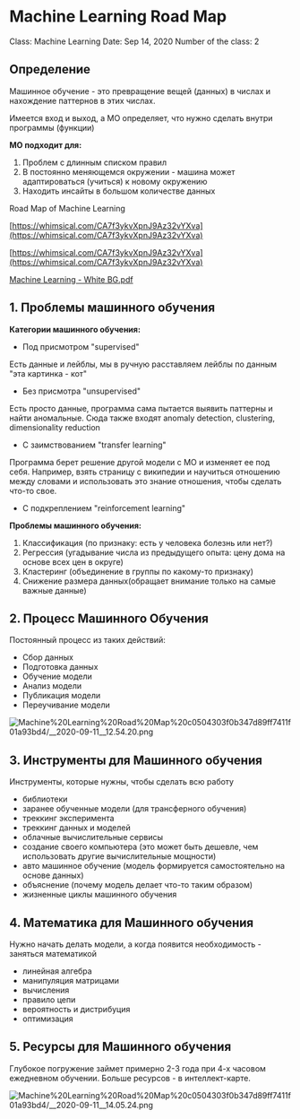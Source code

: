 # Machine Learning Road Map

Class: Machine Learning
Date: Sep 14, 2020
Number of the class: 2

## Определение

Машинное обучение - это превращение вещей (данных) в числах и нахождение паттернов в этих числах.

Имеется вход и выход, а МО определяет, что нужно сделать внутри программы (функции)

**МО подходит для:**

1. Проблем с длинным списком правил
2. В постоянно меняющемся окружении - машина может адаптироваться (учиться) к новому окружению
3. Находить инсайты в большом количестве данных

Road Map of Machine Learning

[https://whimsical.com/CA7f3ykvXpnJ9Az32vYXva](https://whimsical.com/CA7f3ykvXpnJ9Az32vYXva)

[https://whimsical.com/CA7f3ykvXpnJ9Az32vYXva](https://whimsical.com/CA7f3ykvXpnJ9Az32vYXva)

[Machine Learning - White BG.pdf](Machine%20Learning%20Road%20Map%20c0504303f0b347d89ff7411f01a93bd4/Machine_Learning_-_White_BG.pdf)

## 1. Проблемы машинного обучения

**Категории машинного обучения:**

- Под присмотром "supervised"

Есть данные и лейблы, мы в ручную расставляем лейблы по данным "эта картинка - кот"

- Без присмотра "unsupervised"

Есть просто данные, программа сама пытается выявить паттерны и найти аномальные. Сюда также входят anomaly detection, clustering, dimensionality reduction

- С заимствованием "transfer learning"

Программа берет решение другой модели с МО и изменяет ее под себя. Например, взять страницу с википедии и научиться отношению между словами и использовать это знание отношения, чтобы сделать что-то свое.

- С подкреплением "reinforcement learning"

**Проблемы машинного обучения:**

1. Классификация (по признаку: есть у человека болезнь или нет?)
2. Регрессия (угадывание числа из предыдущего опыта: цену дома на основе всех цен в округе)
3. Кластеринг (объединение в группы по какому-то признаку)
4. Снижение размера данных(обращает внимание только на самые важные данные)

## 2. Процесс Машинного Обучения

Постоянный процесс из таких действий:

- Сбор данных
- Подготовка данных
- Обучение модели
- Анализ модели
- Публикация модели
- Переучивание модели

![Machine%20Learning%20Road%20Map%20c0504303f0b347d89ff7411f01a93bd4/__2020-09-11__12.54.20.png](Machine%20Learning%20Road%20Map%20c0504303f0b347d89ff7411f01a93bd4/__2020-09-11__12.54.20.png)

## 3. Инструменты для Машинного обучения

Инструменты, которые нужны, чтобы сделать всю работу

- библиотеки
- заранее обученные модели (для трансферного обучения)
- треккинг эксперимента
- треккинг данных и моделей
- облачные вычислительные сервисы
- создание своего компьютера (это может быть дешевле, чем использовать другие вычислительные мощности)
- авто машинное обучение (модель формируется самостоятельно на основе данных)
- объяснение (почему модель делает что-то таким образом)
- жизненные циклы машинного обучения

## 4. Математика для Машинного обучения

Нужно начать делать модели, а когда появится необходимость - заняться математикой

- линейная алгебра
- манипуляция матрицами
- вычисления
- правило цепи
- вероятность и дистрибуция
- оптимизация

## 5. Ресурсы для Машинного обучения

Глубокое погружение займет примерно 2-3 года при 4-х часовом ежедневном обучении. Больше ресурсов - в интеллект-карте.

![Machine%20Learning%20Road%20Map%20c0504303f0b347d89ff7411f01a93bd4/__2020-09-11__14.05.24.png](Machine%20Learning%20Road%20Map%20c0504303f0b347d89ff7411f01a93bd4/__2020-09-11__14.05.24.png)